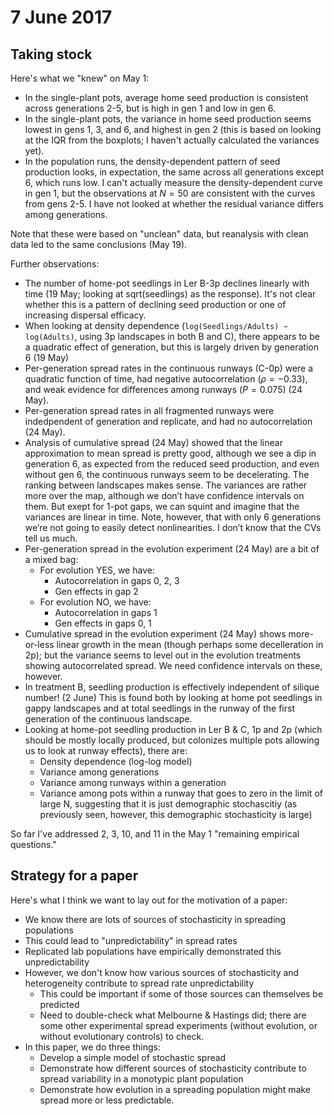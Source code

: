 # 7 June 2017

## Taking stock

Here's what we "knew" on May 1:

- In the single-plant pots, average home seed production is consistent across generations 2-5, but is high in gen 1 and low in gen 6.
- In the single-plant pots, the variance in home seed production seems lowest in gens 1, 3, and 6, and highest in gen 2 (this is based on looking at the IQR from the boxplots; I haven't actually calculated the variances yet). 
- In the population runs, the density-dependent pattern of seed production looks, in expectation, the same across all generations except 6, which runs low. I can't actually measure the density-dependent curve in gen 1, but the observations at $N=50$ are consistent with the curves from gens 2-5. I have not looked at whether the residual variance differs among generations.

Note that these were based on "unclean" data, but reanalysis with clean data led to the same conclusions (May 19).

Further observations:

- The number of home-pot seedlings in Ler B-3p declines linearly with time (19 May; looking at sqrt(seedlings) as the response). It's not clear whether this is a pattern of declining seed production or one of increasing dispersal efficacy.
- When looking at density dependence (`log(Seedlings/Adults) ~ log(Adults)`, using 3p landscapes in both B and C), there appears to be a quadratic effect of generation, but this is largely driven by generation 6 (19 May)
- Per-generation spread rates in the continuous runways (C-0p) were a quadratic function of time, had negative autocorrelation ($\rho = -0.33$), and weak evidence for differences among runways ($P = 0.075$) (24 May).
- Per-generation spread rates in all fragmented runways were indedpendent of generation and replicate, and had no autocorrelation (24 May).
- Analysis of cumulative spread (24 May) showed that the linear approximation to mean spread is pretty good, although we see a dip in generation 6, as expected from the reduced seed production, and even without gen 6, the continuous runways seem to be decelerating. The ranking between landscapes makes sense. The variances are rather more over the map, although we don’t have confidence intervals on them. But exept for 1-pot gaps, we can squint and imagine that the variances are linear in time. Note, however, that with only 6 generations we’re not going to easily detect nonlinearities. I don’t know that the CVs tell us much.
- Per-generation spread in the evolution experiment (24 May) are a bit of a mixed bag:
    - For evolution YES, we have:
        - Autocorrelation in gaps 0, 2, 3
        - Gen effects in gap 2
    - For evolution NO, we have:
        - Autocorrelation in gaps 1
        - Gen effects in gaps 0, 1
- Cumulative spread in the evolution experiment (24 May) shows more-or-less linear growth in the mean (though perhaps some decelleration in 2p); but the variance seems to level out in the evolution treatments showing autocorrelated spread. We need confidence intervals on these, however.
- In treatment B, seedling production is effectively independent of silique number! (2 June) This is found both by looking at home pot seedlings in gappy landscapes and at total seedlings in the runway of the first generation of the continuous landscape.
- Looking at home-pot seedling production in Ler B & C, 1p and 2p (which should be mostly locally produced, but colonizes multiple pots allowing us to look at runway effects), there are:
    - Density dependence (log-log model)
    - Variance among generations
    - Variance among runways within a generation 
    - Variance among pots within a runway that goes to zero in the limit of large N, suggesting that it is just demographic stochascitiy (as previously seen, however, this demographic stochasticity is large)
    
So far I've addressed 2, 3, 10, and 11 in the May 1 "remaining empirical questions."

## Strategy for a paper
Here's what I think we want to lay out for the motivation of a paper:

- We know there are lots of sources of stochasticity in spreading populations
- This could lead to "unpredictability" in spread rates
- Replicated lab populations have empirically demonstrated this unpredictability
- However, we don't know how various sources of stochasticity and heterogeneity contribute to spread rate unpredictability
    - This could be important if some of those sources can themselves be predicted
    - Need to double-check what Melbourne & Hastings did; there are some other experimental spread experiments (without evolution, or without evolutionary controls) to check.
- In this paper, we do three things:
    - Develop a simple model of stochastic spread
    - Demonstrate how different sources of stochasticity contribute to spread variability in a monotypic plant population
    - Demonstrate how evolution in a spreading population might make spread more or less predictable.
